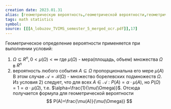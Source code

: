 ```yaml
---
creation date: 2023.01.31
alias: [геометрическую вероятность,геометрической вероятности,геометрической вероятностью]
tags: math statistics 
symbol:
source: [[[A_lobuzov_TVIMS_semester_5_merged_ocr.pdf]],17]
---
```

Геометрическое определение вероятности применяется при выполнении условий:
1) $\Omega \subseteq R^{n},0<\mu(\Omega)<\infty$ где $\mu(\Omega)$ - мера(площадь, объем) множества $\Omega$ в $R^{n}$
2) вероятность любого события $A \subseteq\Omega$ пропорциональна его мере $\mu(A)$
В этом случае $\mathcal{A=B(\Omega)}$ - множество борелевских подмножеств $\Omega$.
Из условия 2) следует, что для всех $A \in{ \mathcal{A}}: P(A)=\alpha\cdot{\mu(A)}$, но $P(\Omega)=1=\alpha\cdot{\mu(\Omega)}$, т.е. $\alpha=\frac{1}{\mu(\Omega)}$. Отсюда получается формула для геометрической вероятности $$
P(A)=\frac{\mu(A)}{\mu(\Omega)}
$$
